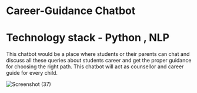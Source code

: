 # Career-Guidance Chatbot
# Technology stack - Python , NLP 

This chatbot  would be a place  where students or their parents can chat and discuss all these queries about students career and get the proper guidance for choosing the right path. This chatbot will act as counsellor and career guide for every child. 

![Screenshot (37)](https://user-images.githubusercontent.com/66913107/173293566-82ff37b3-c122-48d9-ba0b-4a0697f352d7.png)





